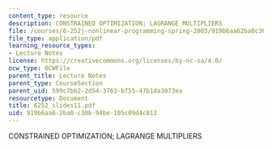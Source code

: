 ```yaml
---
content_type: resource
description: CONSTRAINED OPTIMIZATION; LAGRANGE MULTIPLIERS
file: /courses/6-252j-nonlinear-programming-spring-2003/919b6aa62ba0c30b94be105c09d4c813_6252_slides11.pdf
file_type: application/pdf
learning_resource_types:
- Lecture Notes
license: https://creativecommons.org/licenses/by-nc-sa/4.0/
ocw_type: OCWFile
parent_title: Lecture Notes
parent_type: CourseSection
parent_uid: 599c7bb2-2d54-3763-b755-47b1da3073ea
resourcetype: Document
title: 6252_slides11.pdf
uid: 919b6aa6-2ba0-c30b-94be-105c09d4c813
---
```

CONSTRAINED OPTIMIZATION; LAGRANGE MULTIPLIERS